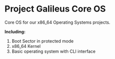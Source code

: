 # Project Galileus Core OS
Core OS for our x86_64 Operating Systems projects.                                                                                              

<b>Including:</b>
<ol>
  <li>Boot Sector in protected mode</li>
  <li>x86_64 Kernel</li>
  <li>Basic operating system with CLI interface</li>
</ol>
